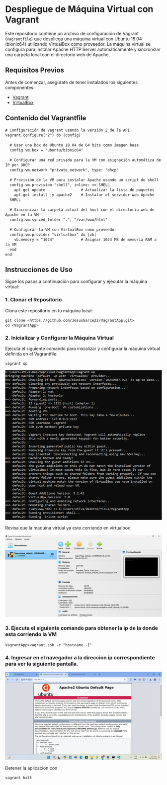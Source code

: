 # Despliegue de Máquina Virtual con Vagrant

Este repositorio contiene un archivo de configuración de Vagrant (`Vagrantfile`) que despliega una máquina virtual con Ubuntu 18.04 (bionic64) utilizando VirtualBox como proveedor. La máquina virtual se configura para instalar Apache HTTP Server automáticamente y sincronizar una carpeta local con el directorio web de Apache.

## Requisitos Previos

Antes de comenzar, asegúrate de tener instalados los siguientes componentes:

- [Vagrant](https://www.vagrantup.com/downloads)
- [VirtualBox](https://www.virtualbox.org/wiki/Downloads)

## Contenido del Vagrantfile
```
# Configuración de Vagrant usando la versión 2 de la API
Vagrant.configure("2") do |config|

  # Usar una box de Ubuntu 18.04 de 64 bits como imagen base
  config.vm.box = "ubuntu/bionic64"

  # Configurar una red privada para la VM con asignación automática de IP por DHCP
  config.vm.network "private_network", type: "dhcp"

  # Provisión de la VM para instalar Apache usando un script de shell
  config.vm.provision "shell", inline: <<-SHELL
    apt-get update                # Actualizar la lista de paquetes
    apt-get install -y apache2    # Instalar el servidor web Apache
  SHELL

  # Sincronizar la carpeta actual del host con el directorio web de Apache en la VM
  config.vm.synced_folder ".", "/var/www/html"

  # Configurar la VM con VirtualBox como proveedor
  config.vm.provider "virtualbox" do |vb|
    vb.memory = "1024"            # Asignar 1024 MB de memoria RAM a la VM
  end
end
```

## Instrucciones de Uso

Sigue los pasos a continuación para configurar y ejecutar la máquina virtual:

### 1. Clonar el Repositorio

Clona este repositorio en tu máquina local:

```
git clone <https://github.com/JesusGarce22/VagrantApp.git>
cd <VagrantApp>
```

### 2. Inicializar y Configurar la Máquina Virtual
Ejecuta el siguiente comando para inicializar y configurar la máquina virtual definida en el Vagrantfile:

```
vagrant up
```

![](/imgs/vagrant.png)

Revisa que la maquina virtual ya este corriendo en virtualbox

![](/imgs/Captura%20de%20pantalla%202024-08-28%20194810.png)

### 3. Ejecuta el siguiente comando para obtener la ip de la donde esta corriendo la VM
```
VagrantApp>vagrant ssh -c "hostname -I"
```

### 4. Ingresar en el navegador a la direccion ip correspondiente para ver la siguiente pantalla.
![](/imgs/WhatsApp%20Image%202024-08-28%20at%207.30.09%20PM.jpeg)

Detener la aplicacion con 

```
vagrant halt
```
